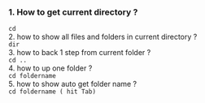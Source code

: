 ### 1. How to get current directory ?  
`cd`  
2. how to show all files and folders in current directory ?  
`dir`  
3. how to back 1 step from current folder ?  
`cd ..`  
4. how to up one folder ?  
`cd foldername`  
5. how to show auto get folder name ?  
`cd foldername ( hit Tab)`  
